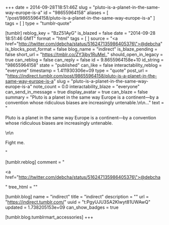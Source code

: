 +++
date = 2014-09-28T18:51:46Z
slug = "pluto-is-a-planet-in-the-same-way-europe-is-a"
id = "98655964158"
aliases = [ "/post/98655964158/pluto-is-a-planet-in-the-same-way-europe-is-a" ]
tags = [ ]
type = "tumblr-quote"

[tumblr]
reblog_key = "BzZ51AyG"
is_blazed = false
date = "2014-09-28 18:51:46 GMT"
format = "html"
tags = [ ]
source = "<a href=\"http://twitter.com/debcha/status/516247135986405376\">@debcha</a>"
is_blocks_post_format = false
blog_name = "indirect"
is_blaze_pending = false
short_url = "https://tmblr.co/ZY3jby1RuMel_"
should_open_in_legacy = true
can_reblog = false
can_reply = false
id = 9.8655964158e+10
id_string = "98655964158"
state = "published"
can_like = false
interactability_reblog = "everyone"
timestamp = 1.411930306e+09
type = "quote"
post_url = "https://indirect.tumblr.com/post/98655964158/pluto-is-a-planet-in-the-same-way-europe-is-a"
slug = "pluto-is-a-planet-in-the-same-way-europe-is-a"
note_count = 0.0
interactability_blaze = "everyone"
can_send_in_message = true
display_avatar = true
can_blaze = false
summary = "Pluto is a planet in the same way Europe is a continent—by a convention whose ridiculous biases are increasingly untenable.\n\n..."
text = "<p>Pluto is a planet in the same way Europe is a continent—by a convention whose ridiculous biases are increasingly untenable.</p>\n\n<p>Fight me.</p>"

[tumblr.reblog]
comment = "<p><a href=\"http://twitter.com/debcha/status/516247135986405376\">@debcha</a></p>"
tree_html = ""

[tumblr.blog]
name = "indirect"
title = "indirect"
description = ""
url = "https://indirect.tumblr.com/"
uuid = "t:PgyUJU3SA2Klwyt81UWAwQ"
updated = 1.738205153e+09
can_show_badges = true

[tumblr.blog.tumblrmart_accessories]
+++
